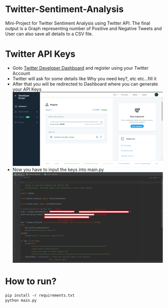 # Twitter-Sentiment-Analysis
Mini-Project for Twitter Sentiment Analysis using Twitter API.
The final output is a Graph representing number of Positive and Negative Tweets and User can also save all details to a CSV file.

# Twitter API Keys
  - Goto [Twitter Developer Dashboard](https://developer.twitter.com/en/portal/dashboard) and register using your Twitter Account <br>
  - Twitter will ask for some details like Why you need key?, etc etc...fill it <br>
  - After that you will be redirected to Dashboard where you can generate your API Keys <br>
  ![Dashboard image](./Dashboard.jpg) <br>
  - Now you have to input the keys into main.py <br>
  ![Keys sample](./Keys.jpg) <br>
  
# How to run?

```
pip install -r requirements.txt
python main.py
